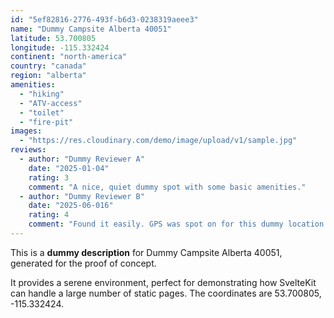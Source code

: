 ```yaml
---
id: "5ef82816-2776-493f-b6d3-0238319aeee3"
name: "Dummy Campsite Alberta 40051"
latitude: 53.700805
longitude: -115.332424
continent: "north-america"
country: "canada"
region: "alberta"
amenities:
  - "hiking"
  - "ATV-access"
  - "toilet"
  - "fire-pit"
images:
  - "https://res.cloudinary.com/demo/image/upload/v1/sample.jpg"
reviews:
  - author: "Dummy Reviewer A"
    date: "2025-01-04"
    rating: 3
    comment: "A nice, quiet dummy spot with some basic amenities."
  - author: "Dummy Reviewer B"
    date: "2025-06-016"
    rating: 4
    comment: "Found it easily. GPS was spot on for this dummy location."
---
```


This is a **dummy description** for Dummy Campsite Alberta 40051, generated for the proof of concept.

It provides a serene environment, perfect for demonstrating how SvelteKit can handle a large number of static pages. The coordinates are 53.700805, -115.332424.

